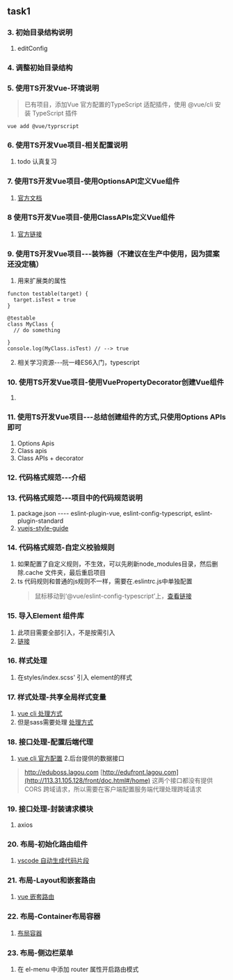 ## task1

### 3. 初始目录结构说明
1. editConfig

### 4. 调整初始目录结构

### 5. 使用TS开发Vue-环境说明
> 已有项目，添加Vue 官方配置的TypeScript 适配插件，使用 @vue/cli 安装 TypeScript 插件

```
vue add @vue/typrscript
```

### 6. 使用TS开发Vue项目-相关配置说明
1. todo 认真复习

### 7. 使用TS开发Vue项目-使用OptionsAPI定义Vue组件
1. [官方文档](https://cn.vuejs.org/v2/guide/typescript.html)


### 8 使用TS开发Vue项目-使用ClassAPIs定义Vue组件 
1. [官方链接](https://cn.vuejs.org/v2/guide/typescript.html#%E5%9F%BA%E4%BA%8E%E7%B1%BB%E7%9A%84-Vue-%E7%BB%84%E4%BB%B6)


### 9. 使用TS开发Vue项目---装饰器（不建议在生产中使用，因为提案还没定稿）
1. 用来扩展类的属性
```
functon testable(target) {
  target.isTest = true
}

@testable
class MyClass {
  // do something

}
console.log(MyClass.isTest) // --> true
```
2. 相关学习资源---阮一峰ES6入门，typescript

### 10. 使用TS开发Vue项目-使用VuePropertyDecorator创建Vue组件
1. []()

### 11. 使用TS开发Vue项目---总结创建组件的方式,只使用Options APIs即可
1. Options Apis
2. Class apis
3. Class APIs + decorator

### 12. 代码格式规范---介绍

### 13. 代码格式规范---项目中的代码规范说明
1. package.json ---- eslint-plugin-vue, eslint-config-typescript, eslint-plugin-standard
2. [vuejs-style-guide](https://cn.vuejs.org/v2/style-guide)

### 14. 代码格式规范-自定义校验规则
1. 如果配置了自定义规则，不生效，可以先刷新node_modules目录，然后删除.cache 文件夹，最后重启项目
2. ts 代码规则和普通的js规则不一样，需要在.eslintrc.js中单独配置
    > 鼠标移动到‘@vue/eslint-config-typescript’上，[查看链接](https://github.com/typescript-eslint/typescript-eslint/tree/master/packages/eslint-plugin)

### 15. 导入Element 组件库
1. 此项目需要全部引入，不是按需引入
2. [链接](https://element.eleme.cn/#/zh-CN/component/quickstart)

### 16. 样式处理
1. 在styles/index.scss' 引入 element的样式

### 17. 样式处理-共享全局样式变量
1. [vue cli 处理方式](https://cli.vuejs.org/zh/guide/css.html#%E5%90%91%E9%A2%84%E5%A4%84%E7%90%86%E5%99%A8-loader-%E4%BC%A0%E9%80%92%E9%80%89%E9%A1%B9)
2. 但是sass需要处理 [处理方式](https://blog.csdn.net/weixin_52369659/article/details/117949984)

### 18. 接口处理-配置后端代理
1. [vue cli 官方配置](https://cli.vuejs.org/zh/config/#devserver-proxy)
2.后台提供的数据接口
  > http://eduboss.lagou.com
  > [http://edufront.lagou.com](http://113.31.105.128/front/doc.html#/home)
  这两个接口都没有提供CORS 跨域请求，所以需要在客户端配置服务端代理处理跨域请求

### 19. 接口处理-封装请求模块
1. axios

### 20. 布局-初始化路由组件
1. [vscode 自动生成代码片段](https://code.visualstudio.com/docs/editor/userdefinedsnippets)

### 21. 布局-Layout和嵌套路由
1. [vue 嵌套路由](https://router.vuejs.org/zh/guide/essentials/nested-routes.html)

### 22. 布局-Container布局容器
1. [布局容器](https://element.eleme.cn/#/zh-CN/component/container)

### 23. 布局-侧边栏菜单
1. 在 el-menu 中添加 router 属性开启路由模式